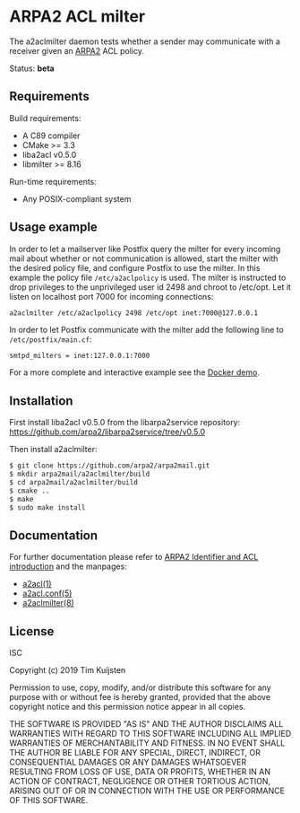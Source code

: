 # ARPA2 ACL milter

The a2aclmilter daemon tests whether a sender may communicate with a receiver
given an [ARPA2] ACL policy.

Status: **beta**

## Requirements

Build requirements:
* A C89 compiler
* CMake >= 3.3
* liba2acl v0.5.0
* libmilter >= 8.16

Run-time requirements:
* Any POSIX-compliant system


## Usage example

In order to let a mailserver like Postfix query the milter for every incoming
mail about whether or not communication is allowed, start the milter with the
desired policy file, and configure Postfix to use the milter. In this example
the policy file `/etc/a2aclpolicy` is used. The milter is instructed to drop
privileges to the unprivileged user id 2498 and chroot to /etc/opt. Let it
listen on localhost port 7000 for incoming connections:

```sh
a2aclmilter /etc/a2aclpolicy 2498 /etc/opt inet:7000@127.0.0.1
```

In order to let Postfix communicate with the milter add the following line to
`/etc/postfix/main.cf`:

```
smtpd_milters = inet:127.0.0.1:7000
```

For a more complete and interactive example see the [Docker demo].


## Installation

First install liba2acl v0.5.0 from the libarpa2service repository:
https://github.com/arpa2/libarpa2service/tree/v0.5.0

Then install a2aclmilter:
```sh
$ git clone https://github.com/arpa2/arpa2mail.git
$ mkdir arpa2mail/a2aclmilter/build
$ cd arpa2mail/a2aclmilter/build
$ cmake ..
$ make
$ sudo make install
```


## Documentation

For further documentation please refer to [ARPA2 Identifier and ACL introduction]
and the manpages:
* [a2acl(1)]
* [a2acl.conf(5)]
* [a2aclmilter(8)]


## License

ISC

Copyright (c) 2019 Tim Kuijsten

Permission to use, copy, modify, and/or distribute this software for any purpose
with or without fee is hereby granted, provided that the above copyright notice
and this permission notice appear in all copies.

THE SOFTWARE IS PROVIDED "AS IS" AND THE AUTHOR DISCLAIMS ALL WARRANTIES WITH
REGARD TO THIS SOFTWARE INCLUDING ALL IMPLIED WARRANTIES OF MERCHANTABILITY AND
FITNESS. IN NO EVENT SHALL THE AUTHOR BE LIABLE FOR ANY SPECIAL, DIRECT,
INDIRECT, OR CONSEQUENTIAL DAMAGES OR ANY DAMAGES WHATSOEVER RESULTING FROM LOSS
OF USE, DATA OR PROFITS, WHETHER IN AN ACTION OF CONTRACT, NEGLIGENCE OR OTHER
TORTIOUS ACTION, ARISING OUT OF OR IN CONNECTION WITH THE USE OR PERFORMANCE OF
THIS SOFTWARE.

[ARPA2]: http://arpa2.net
[ARPA2 Identifier and ACL introduction]: /doc/design/a2idacl-intro.md
[a2acl(1)]: https://netsend.nl/arpa2/a2acl.1.html
[a2acl.conf(5)]: https://netsend.nl/arpa2/a2acl.conf.5.html
[a2aclmilter(8)]: https://netsend.nl/arpa2/a2aclmilter.8.html
[Docker demo]: https://github.com/arpa2/docker-demo/tree/master/demo-a2aclmilter
